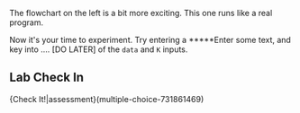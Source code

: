 
The flowchart on the left is a bit more exciting. This one runs like a real program. 

Now it's your time to experiment. Try entering a
*****Enter some text, and key into .... [DO LATER] of the `data` and `K` inputs. 


## Lab Check In

{Check It!|assessment}(multiple-choice-731861469)



